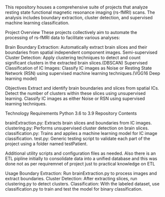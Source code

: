 This repository houses a comprehensive suite of projects that analyze resting state functional magnetic resonance imaging (rs-fMRI) scans. The analysis includes boundary extraction, cluster detection, and supervised machine learning classification.

Project Overview
These projects collectively aim to automate the processing of rs-fMRI data to facilitate various analyses:

Brain Boundary Extraction: Automatically extract brain slices and their boundaries from spatial independent component images.
Semi-supervised Cluster Detection: Apply clustering techniques to detect and count significant clusters in the extracted brain slices.(DBSCAN)
Supervised Classification of IC Images: Classify IC images as Noise or Resting State Network (RSN) using supervised machine learning techniques.(VGG16 Deep learning model)

Objectives
Extract and identify brain boundaries and slices from spatial ICs.
Detect the number of clusters within these slices using unsupervised learning.
Classify IC images as either Noise or RSN using supervised learning techniques.

Technology Requirements
Python 3.6 to 3.9
Repository Contents

brainExtraction.py: Extracts brain slices and boundaries from IC images.
clustering.py: Performs unsupervised cluster detection on brain slices.
classification.py: Trains and applies a machine learning model for IC image classification.
test.py: Generic testing script to validate each part of the project using a folder named testPatient.

Additional utility scripts and configuration files as needed. Also there is an ETL pipline initially to consolidate data into a unified database and this was done not as per requiremnet of project just to practical knowledge on ETL

Usage
Boundary Extraction: Run brainExtraction.py to process images and extract boundaries.
Cluster Detection: After extracting slices, run clustering.py to detect clusters.
Classification: With the labeled dataset, use classification.py to train and test the model for binary classification.
